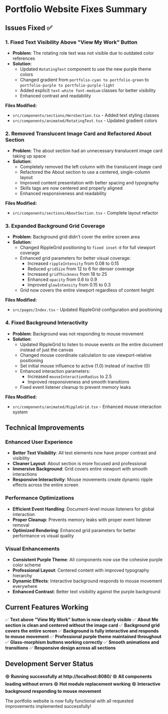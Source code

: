 # Portfolio Website Fixes Summary

## Issues Fixed ✅

### 1. **Fixed Text Visibility Above "View My Work" Button**
- **Problem**: The rotating role text was not visible due to outdated color references
- **Solution**: 
  - Updated `RotatingText` component to use the new purple theme colors
  - Changed gradient from `portfolio-cyan to portfolio-green` to `portfolio-purple to portfolio-purple-light`
  - Added explicit `text-white font-medium` classes for better visibility
  - Enhanced contrast and readability

**Files Modified:**
- `src/components/sections/HeroSection.tsx` - Added text styling classes
- `src/components/animated/RotatingText.tsx` - Updated gradient colors

### 2. **Removed Translucent Image Card and Refactored About Section**
- **Problem**: The about section had an unnecessary translucent image card taking up space
- **Solution**:
  - Completely removed the left column with the translucent image card
  - Refactored the About section to use a centered, single-column layout
  - Improved content presentation with better spacing and typography
  - Skills tags are now centered and properly aligned
  - Enhanced responsiveness and readability

**Files Modified:**
- `src/components/sections/AboutSection.tsx` - Complete layout refactor

### 3. **Expanded Background Grid Coverage**
- **Problem**: Background grid didn't cover the entire screen area
- **Solution**:
  - Changed RippleGrid positioning to `fixed inset-0` for full viewport coverage
  - Enhanced grid parameters for better visual coverage:
    - Increased `rippleIntensity` from 0.08 to 0.15
    - Reduced `gridSize` from 12 to 6 for denser coverage
    - Increased `gridThickness` from 18 to 25
    - Enhanced `opacity` from 0.6 to 0.9
    - Improved `glowIntensity` from 0.15 to 0.3
  - Grid now covers the entire viewport regardless of content height

**Files Modified:**
- `src/pages/Index.tsx` - Updated RippleGrid configuration and positioning

### 4. **Fixed Background Interactivity**
- **Problem**: Background was not responding to mouse movement
- **Solution**:
  - Updated RippleGrid to listen to mouse events on the entire document instead of just the canvas
  - Changed mouse coordinate calculation to use viewport-relative positioning
  - Set initial mouse influence to active (1.0) instead of inactive (0)
  - Enhanced interaction parameters:
    - Increased `mouseInteractionRadius` to 2.5
    - Improved responsiveness and smooth transitions
  - Fixed event listener cleanup to prevent memory leaks

**Files Modified:**
- `src/components/animated/RippleGrid.tsx` - Enhanced mouse interaction system

## Technical Improvements

### **Enhanced User Experience**
- **Better Text Visibility**: All text elements now have proper contrast and visibility
- **Cleaner Layout**: About section is more focused and professional
- **Immersive Background**: Grid covers entire viewport with smooth interactions
- **Responsive Interactivity**: Mouse movements create dynamic ripple effects across the entire screen

### **Performance Optimizations**
- **Efficient Event Handling**: Document-level mouse listeners for global interaction
- **Proper Cleanup**: Prevents memory leaks with proper event listener removal
- **Optimized Rendering**: Enhanced grid parameters for better performance vs visual quality

### **Visual Enhancements**
- **Consistent Purple Theme**: All components now use the cohesive purple color scheme
- **Professional Layout**: Centered content with improved typography hierarchy
- **Dynamic Effects**: Interactive background responds to mouse movement everywhere
- **Enhanced Contrast**: Better text visibility against the purple background

## Current Features Working

✅ **Text above "View My Work" button is now clearly visible**
✅ **About Me section is clean and centered without the image card**
✅ **Background grid covers the entire screen**
✅ **Background is fully interactive and responds to mouse movement**
✅ **Professional purple theme maintained throughout**
✅ **Glass-morphism buttons working correctly**
✅ **Smooth animations and transitions**
✅ **Responsive design across all sections**

## Development Server Status

🟢 **Running successfully at http://localhost:8080/**
🟢 **All components loading without errors**
🟢 **Hot module replacement working**
🟢 **Interactive background responding to mouse movement**

The portfolio website is now fully functional with all requested improvements implemented successfully!
